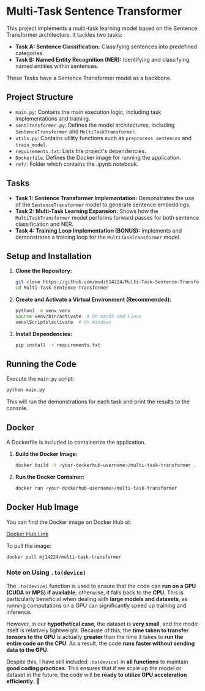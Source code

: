 # Multi-Task Sentence Transformer

This project implements a multi-task learning model based on the Sentence Transformer architecture. It tackles two tasks:

* **Task A: Sentence Classification:** Classifying sentences into predefined categories.
* **Task B: Named Entity Recognition (NER):** Identifying and classifying named entities within sentences.

These Tasks have a Sentence Transformer model as a backbone. 

## Project Structure

* `main.py`: Contains the main execution logic, including task implementations and training.
* `sentTransformer.py`: Defines the model architectures, including `SentenceTransformer` and `MultiTaskTransformer`.
* `utils.py`: Contains utility functions such as `preprocess_sentences` and `train_model`.
* `requirements.txt`: Lists the project's dependencies.
* `Dockerfile`: Defines the Docker image for running the application.
* `ref/`: Folder which contains the .ipynb notebook.

## Tasks

* **Task 1: Sentence Transformer Implementation:** Demonstrates the use of the `SentenceTransformer` model to generate sentence embeddings.
* **Task 2: Multi-Task Learning Expansion:** Shows how the `MultiTaskTransformer` model performs forward passes for both sentence classification and NER.
* **Task 4: Training Loop Implementation (BONUS):** Implements and demonstrates a training loop for the `MultiTaskTransformer` model.

## Setup and Installation

1.  **Clone the Repository:**

    ```bash
    git clone https://github.com/mudit14224/Multi-Task-Sentence-Transformer.git
    cd Multi-Task-Sentence-Transformer
    ```

2.  **Create and Activate a Virtual Environment (Recommended):**

    ```bash
    python3 -m venv venv
    source venv/bin/activate  # On macOS and Linux
    venv\Scripts\activate  # On Windows
    ```

3.  **Install Dependencies:**

    ```bash
    pip install -r requirements.txt
    ```

## Running the Code

Execute the `main.py` script:

```bash
python main.py
```

This will run the demonstrations for each task and print the results to the console.

## Docker

A Dockerfile is included to containerize the application.

1.  **Build the Docker Image:**

    ```bash
    docker build -t <your-dockerhub-username>/multi-task-transformer .
    ```

2.  **Run the Docker Container:**

    ```bash
    docker run <your-dockerhub-username>/multi-task-transformer
    ```

## Docker Hub Image

You can find the Docker image on Docker Hub at:

[Docker Hub Link](https://hub.docker.com/r/mj14224/multi-task-transformer)

To pull the image:

```bash
docker pull mj14224/multi-task-transformer
```

### **Note on Using `.to(device)`**  

The `.to(device)` function is used to ensure that the code can **run on a GPU (CUDA or MPS) if available**; otherwise, it falls back to the **CPU**. This is particularly beneficial when dealing with **large models and datasets**, as running computations on a GPU can significantly speed up training and inference.  

However, in our **hypothetical case**, the dataset is **very small**, and the model itself is relatively lightweight. Because of this, the **time taken to transfer tensors to the GPU** is actually **greater** than the time it takes to **run the entire code on the CPU**. As a result, the code **runs faster without sending data to the GPU**.  

Despite this, I have still included `.to(device)` in **all functions** to maintain **good coding practices**. This ensures that if we scale up the model or dataset in the future, the code will be **ready to utilize GPU acceleration efficiently**. 🚀  
